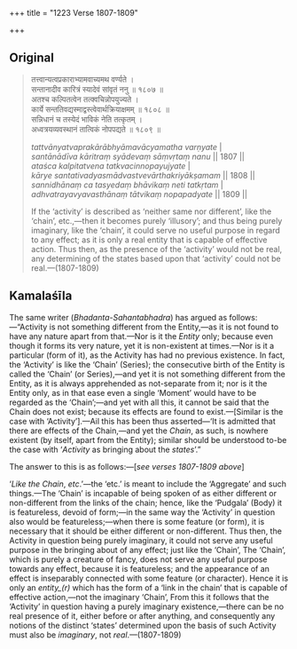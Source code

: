 +++
title = "1223 Verse 1807-1809"

+++
## Original 
>
> तत्त्वान्यत्वप्रकाराभ्यामवाच्यमथ वर्ण्यते ।  
> सन्तानादीव कारित्रं स्यादेवं सांवृतं ननु ॥ १८०७ ॥  
> अतश्च कल्पितत्वेन तत्क्वचिन्नोपयुज्यते ।  
> कार्ये सन्ततिवद्यस्माद्वस्त्वेवार्थक्रियाक्षमम् ॥ १८०८ ॥  
> सन्निधानं च तस्येदं भाविकं नेति तत्कृतम् ।  
> अध्वत्रयव्यवस्थानं तात्विकं नोपपद्यते ॥ १८०९ ॥ 
>
> *tattvānyatvaprakārābhyāmavācyamatha varṇyate* \|  
> *santānādīva kāritraṃ syādevaṃ sāṃvṛtaṃ nanu* \|\| 1807 \|\|  
> *ataśca kalpitatvena tatkvacinnopayujyate* \|  
> *kārye santativadyasmādvastvevārthakriyākṣamam* \|\| 1808 \|\|  
> *sannidhānaṃ ca tasyedaṃ bhāvikaṃ neti tatkṛtam* \|  
> *adhvatrayavyavasthānaṃ tātvikaṃ nopapadyate* \|\| 1809 \|\| 
>
> If the ‘activity’ is described as ‘neither same nor different’, like the ‘chain’, etc.,—then it becomes purely ‘illusory’; and thus being purely imaginary, like the ‘chain’, it could serve no useful purpose in regard to any effect; as it is only a real entity that is capable of effective action. Thus then, as the presence of the ‘activity’ would not be real, any determining of the states based upon that ‘activity’ could not be real.—(1807-1809)



## Kamalaśīla

The same writer (*Bhadanta-Sahantabhadra*) has argued as follows:—“Activity is not something different from the Entity,—as it is not found to have any nature apart from that.—Nor is it the *Entity* only; because even though it forms its very nature, yet it is non-existent at times.—Nor is it a particular (form of it), as the Activity has had no previous existence. In fact, the ‘Activity’ is like the ‘Chain’ (Series); the consecutive birth of the Entity is called the ‘Chain’ (or Series),—and yet it is not something different from the Entity, as it is always apprehended as not-separate from it; nor is it the Entity only, as in that ease even a single ‘Moment’ would have to be regarded as the ‘Chain’;—and yet with all this, it cannot be said that the Chain does not exist; because its effects are found to exist.—[Similar is the case with ‘Activity’].—Ail this has been thus asserted—‘It is admitted that there are effects of the Chain,—and yet the *Chain*, as such, is nowhere existent (by itself, apart from the Entity); similar should be understood to-be the case with ‘*Activity* as bringing about the *states*’.”

The answer to this is as follows:—[*see verses 1807-1809 above*]

‘*Like the Chain*, *etc*.’—the ‘etc.’ is meant to include the ‘Aggregate’ and such things.—The ‘Chain’ is incapable of being spoken of as either different or non-different from the links of the chain; hence, like the ‘Pudgala’ (Body) it is featureless, devoid of form;—in the same way the ‘Activity’ in question also would be featureless;—when there is some feature (or form), it is necessary that it should be either different or non-different. Thus then, the Activity in question being purely imaginary, it could not serve any useful purpose in the bringing about of any effect; just like the ‘Chain’, The ‘Chain’, which is purely a creature of fancy, does not serve any useful purpose towards any effect, because it is featureless; and the appearance of an effect is inseparably connected with some feature (or character). Hence it is only an *entity_(r)* which has the form of a ‘link in the chain’ that is capable of effective action,—not the imaginary ‘Chain’, From this it follows that the ‘Activity’ in question having a purely imaginary existence,—there can be no real presence of it, either before or after anything, and consequently any notions of the distinct ‘states’ determined upon the basis of such Activity must also be *imaginary*, not *real*.—(1807-1809)


